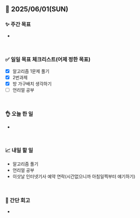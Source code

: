 ## 📅 2025/06/01(SUN)


### ✨ 주간 목표

- 

<br/>

### ✅ 일일 목표 체크리스트(어제 정한 목표)

- [x] 알고리즘 1문제 풀기
- [x] 2번과제
- [x] 방 가구배치 생각하기
- [ ] 언리얼 공부

<br/>

### 👌 오늘 한 일

- 
  
<br/>


### 📈 내일 할 일

- 알고리즘 풀기
- 언리얼 공부
- 이삿날 인터넷기사 예약 연락(시간없으니까 아침일찍부터 얘기하기)

<br/>

### 💭 간단 회고

- 

<br/>
